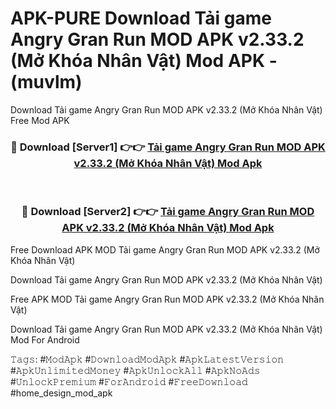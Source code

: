 # APK-PURE Download Tải game Angry Gran Run MOD APK v2.33.2 (Mở Khóa Nhân Vật) Mod APK - (muvlm)
Download Tải game Angry Gran Run MOD APK v2.33.2 (Mở Khóa Nhân Vật) Free Mod APK

<div align="center">
<h3>🔴 Download [Server1] 👉👉 <a href="https://apk-comot.site?title=Tải_game_Angry_Gran_Run_MOD_APK_v2.33.2_(Mở_Khóa_Nhân_Vật)">Tải game Angry Gran Run MOD APK v2.33.2 (Mở Khóa Nhân Vật) Mod Apk</a></h3><br>

<h3>🔴 Download [Server2] 👉👉 <a href="https://apk-comot.site?title=Tải_game_Angry_Gran_Run_MOD_APK_v2.33.2_(Mở_Khóa_Nhân_Vật)">Tải game Angry Gran Run MOD APK v2.33.2 (Mở Khóa Nhân Vật) Mod Apk</a></h3>
</div>


Free Download APK MOD Tải game Angry Gran Run MOD APK v2.33.2 (Mở Khóa Nhân Vật)

Download Tải game Angry Gran Run MOD APK v2.33.2 (Mở Khóa Nhân Vật) 

Free APK MOD Tải game Angry Gran Run MOD APK v2.33.2 (Mở Khóa Nhân Vật) 

Download Tải game Angry Gran Run MOD APK v2.33.2 (Mở Khóa Nhân Vật) Mod For Android

𝚃𝚊𝚐𝚜: #𝙼𝚘𝚍𝙰𝚙𝚔 #𝙳𝚘𝚠𝚗𝚕𝚘𝚊𝚍𝙼𝚘𝚍𝙰𝚙𝚔 #𝙰𝚙𝚔𝙻𝚊𝚝𝚎𝚜𝚝𝚅𝚎𝚛𝚜𝚒𝚘𝚗 #𝙰𝚙𝚔𝚄𝚗𝚕𝚒𝚖𝚒𝚝𝚎𝚍𝙼𝚘𝚗𝚎𝚢 #𝙰𝚙𝚔𝚄𝚗𝚕𝚘𝚌𝚔𝙰𝚕𝚕 #𝙰𝚙𝚔𝙽𝚘𝙰𝚍𝚜 #𝚄𝚗𝚕𝚘𝚌𝚔𝙿𝚛𝚎𝚖𝚒𝚞𝚖 #𝙵𝚘𝚛𝙰𝚗𝚍𝚛𝚘𝚒𝚍 #𝙵𝚛𝚎𝚎𝙳𝚘𝚠𝚗𝚕𝚘𝚊𝚍 #home_design_mod_apk